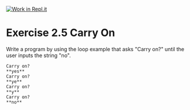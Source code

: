 [![Work in Repl.it](https://classroom.github.com/assets/work-in-replit-14baed9a392b3a25080506f3b7b6d57f295ec2978f6f33ec97e36a161684cbe9.svg)](https://classroom.github.com/online_ide?assignment_repo_id=6463341&assignment_repo_type=AssignmentRepo)
# Exercise 2.5 Carry On

Write a program by using the loop example that asks "Carry on?" until the user inputs the string "no".

```plaintext
Carry on?
**yes**
Carry on?
**ye**
Carry on?
**y**
Carry on?
**no**
```
